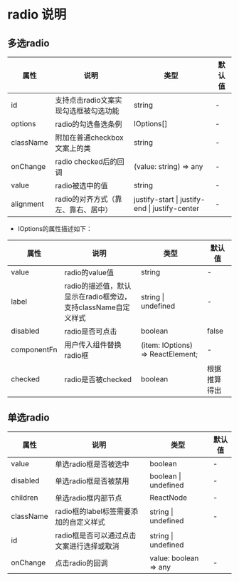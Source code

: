 # radio 说明

## 多选radio

| 属性      | 说明                                  | 类型                                           | 默认值 |
| --------- | ------------------------------------- | ---------------------------------------------- | ------ |
| id        | 支持点击radio文案实现勾选框被勾选功能 | string                                         | -      |
| options   | radio的勾选备选条例                   | IOptions[]                                     | -      |
| className | 附加在普通checkbox文案上的类          | string                                         | -      |
| onChange  | radio checked后的回调                 | (value: string) => any                         | -      |
| value     | radio被选中的值                       | string                                         | -      |
| alignment | radio的对齐方式（靠左、靠右、居中）   | justify-start \| justify-end \| justify-center | -      |

- IOptions的属性描述如下：

| 属性        | 说明                                                         | 类型                              | 默认值       |
| ----------- | ------------------------------------------------------------ | --------------------------------- | ------------ |
| value       | radio的value值                                               | string                            | -            |
| label       | radio的描述值，默认显示在radio框旁边，支持className自定义样式 | string \| undefined               | -            |
| disabled    | radio是否可点击                                              | boolean                           | false        |
| componentFn | 用户传入组件替换radio框                                      | (item: IOptions) => ReactElement; | -            |
| checked     | radio是否被checked                                           | boolean                           | 根据推算得出 |

## 单选radio

| 属性      | 说明                                      | 类型                  | 默认值 |
| --------- | ----------------------------------------- | --------------------- | ------ |
| value     | 单选radio框是否被选中                     | boolean               | -      |
| disabled  | 单选radio框是否被禁用                     | boolean \| undefined  | -      |
| children  | 单选radio框内部节点                       | ReactNode             | -      |
| className | radio框的label标签需要添加的自定义样式    | string \| undefined   | -      |
| id        | radio框是否可以通过点击文案进行选择或取消 | string \| undefined   |        |
| onChange  | 点击radio的回调                           | value: boolean => any | -      |

